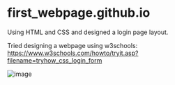 # first_webpage.github.io
Using HTML and CSS and designed a login page layout.

Tried designing a webpage using w3schools: https://www.w3schools.com/howto/tryit.asp?filename=tryhow_css_login_form

![image](https://user-images.githubusercontent.com/25239178/81735469-b7fb2300-94b2-11ea-8860-98b18a436d7d.png)

